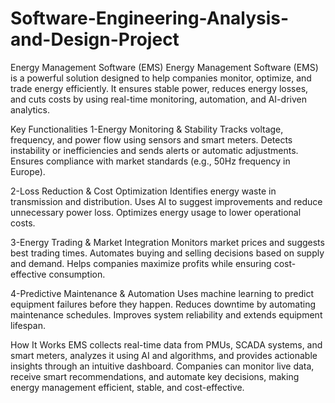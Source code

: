 # Software-Engineering-Analysis-and-Design-Project

Energy Management Software (EMS)
Energy Management Software (EMS) is a powerful solution designed to help companies monitor, optimize, and trade energy efficiently. It ensures stable power, reduces energy losses, and cuts costs by using real-time monitoring, automation, and AI-driven analytics.

Key Functionalities
1-Energy Monitoring & Stability
Tracks voltage, frequency, and power flow using sensors and smart meters.
Detects instability or inefficiencies and sends alerts or automatic adjustments.
Ensures compliance with market standards (e.g., 50Hz frequency in Europe).

2-Loss Reduction & Cost Optimization
Identifies energy waste in transmission and distribution.
Uses AI to suggest improvements and reduce unnecessary power loss.
Optimizes energy usage to lower operational costs.

3-Energy Trading & Market Integration
Monitors market prices and suggests best trading times.
Automates buying and selling decisions based on supply and demand.
Helps companies maximize profits while ensuring cost-effective consumption.

4-Predictive Maintenance & Automation
Uses machine learning to predict equipment failures before they happen.
Reduces downtime by automating maintenance schedules.
Improves system reliability and extends equipment lifespan.

How It Works
EMS collects real-time data from PMUs, SCADA systems, and smart meters, analyzes it using AI and algorithms, and provides actionable insights through an intuitive dashboard. Companies can monitor live data, receive smart recommendations, and automate key decisions, making energy management efficient, stable, and cost-effective.

